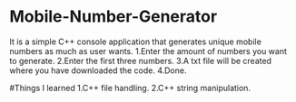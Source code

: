 # Mobile-Number-Generator
It is a simple C++ console application that generates unique mobile numbers as much as user wants.
1.Enter the amount of numbers you want to generate.
2.Enter the first three numbers.
3.A txt file will be created where you have downloaded the code.
4.Done.

#Things I learned
1.C++ file handling.
2.C++ string manipulation.
